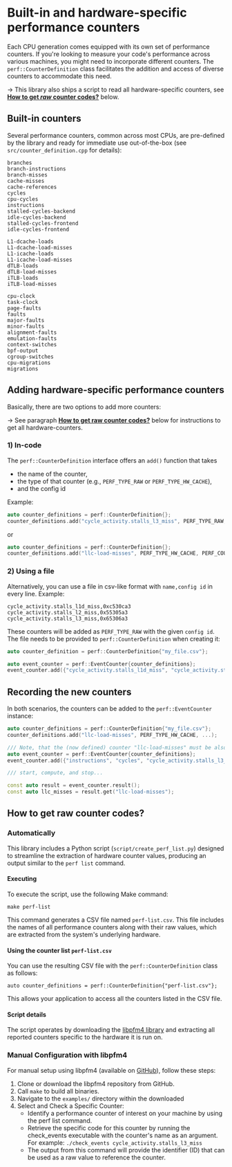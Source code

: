 # Built-in and hardware-specific performance counters

Each CPU generation comes equipped with its own set of performance counters. 
If you're looking to measure your code's performance across various machines, you might need to incorporate different counters. 
The `perf::CounterDefinition` class facilitates the addition and access of diverse counters to accommodate this need.

&rarr; This library also ships a script to read all hardware-specific counters, see [**How to get _raw_ counter codes?**](#how-to-get-raw-counter-codes) below.

## Built-in counters
Several performance counters, common across most CPUs, are pre-defined by the library and ready for immediate use out-of-the-box (see `src/counter_definition.cpp` for details):

    branches 
    branch-instructions
    branch-misses
    cache-misses
    cache-references
    cycles 
    cpu-cycles
    instructions
    stalled-cycles-backend 
    idle-cycles-backend
    stalled-cycles-frontend 
    idle-cycles-frontend

    L1-dcache-loads
    L1-dcache-load-misses
    L1-icache-loads
    L1-icache-load-misses
    dTLB-loads
    dTLB-load-misses
    iTLB-loads
    iTLB-load-misses

    cpu-clock
    task-clock
    page-faults
    faults
    major-faults
    minor-faults
    alignment-faults
    emulation-faults
    context-switches
    bpf-output
    cgroup-switches
    cpu-migrations
    migrations


## Adding hardware-specific performance counters
Basically, there are two options to add more counters:

&rarr; See paragraph [**How to get raw counter codes?**](#how-to-get-raw-counter-codes) below for instructions to get all hardware-counters.

### 1) In-code
The `perf::CounterDefinition` interface offers an `add()` function that takes
* the name of the counter,
* the type of that counter (e.g., `PERF_TYPE_RAW` or `PERF_TYPE_HW_CACHE`),
* and the config id

Example:
```cpp
auto counter_definitions = perf::CounterDefinition{};
counter_definitions.add("cycle_activity.stalls_l3_miss", PERF_TYPE_RAW, 0x65306a3);
```

or

```cpp
auto counter_definitions = perf::CounterDefinition{};
counter_definitions.add("llc-load-misses", PERF_TYPE_HW_CACHE, PERF_COUNT_HW_CACHE_LL | (PERF_COUNT_HW_CACHE_OP_READ << 8) | (PERF_COUNT_HW_CACHE_RESULT_MISS << 16));
```

### 2) Using a file
Alternatively, you can use a file in csv-like format with `name,config id` in every line. 
Example:

    cycle_activity.stalls_l1d_miss,0xc530ca3
    cycle_activity.stalls_l2_miss,0x55305a3
    cycle_activity.stalls_l3_miss,0x65306a3

These counters will be added as `PERF_TYPE_RAW` with the given `config id`.
The file needs to be provided to `perf::CounterDefinition` when creating it:
```cpp
auto counter_definition = perf::CounterDefinition{"my_file.csv"};

auto event_counter = perf::EventCounter{counter_definitions};
event_counter.add({"cycle_activity.stalls_l1d_miss", "cycle_activity.stalls_l2_miss"});
```

## Recording the new counters
In both scenarios, the counters can be added to the `perf::EventCounter` instance:
```cpp
auto counter_definitions = perf::CounterDefinition{"my_file.csv"};
counter_definitions.add("llc-load-misses", PERF_TYPE_HW_CACHE, ...);

/// Note, that the (now defined) counter "llc-load-misses" must be also added to the perf instance.
auto event_counter = perf::EventCounter{counter_definitions};
event_counter.add({"instructions", "cycles", "cycle_activity.stalls_l3_miss", "llc-load-misses"});

/// start, compute, and stop...

const auto result = event_counter.result();
const auto llc_misses = result.get("llc-load-misses");
```

## How to get raw counter codes?
### Automatically
This library includes a Python script (`script/create_perf_list.py`) designed to streamline the extraction of hardware counter values, producing an output similar to the `perf list` command.

#### Executing
To execute the script, use the following Make command:


    make perf-list

This command generates a CSV file named `perf-list.csv`.
This file includes the names of all performance counters along with their raw values, which are extracted from the system's underlying hardware.

#### Using the counter list `perf-list.csv`
You can use the resulting CSV file with the `perf::CounterDefinition` class as follows:


    auto counter_definitions = perf::CounterDefinition{"perf-list.csv"};

This allows your application to access all the counters listed in the CSV file.

#### Script details
The script operates by downloading the [libpfm4 library](https://github.com/wcohen/libpfm4) and extracting all reported counters specific to the hardware it is run on.


### Manual Configuration with libpfm4
For manual setup using libpfm4 (available on [GitHub](https://github.com/wcohen/libpfm4)), follow these steps:

1. Clone or download the libpfm4 repository from GitHub.
2. Call `make` to build all binaries.
3. Navigate to the `examples/` directory within the downloaded
4. Select and Check a Specific Counter:
    * Identify a performance counter of interest on your machine by using the perf list command.
    * Retrieve the specific code for this counter by running the check_events executable with the counter's name as an argument. For example: `./check_events cycle_activity.stalls_l3_miss`
    * The output from this command will provide the identifier (ID) that can be used as a raw value to reference the counter.

